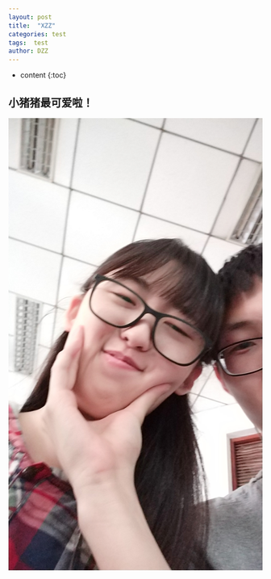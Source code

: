 ```yaml
---
layout: post
title:  "XZZ"
categories: test
tags:  test
author: DZZ
---
```


* content
{:toc}


## 小猪猪最可爱啦！

![图片.png](https://github.com/Eqicfeng/Eqicfeng.github.io/blob/master/_posts/IMG_20180922_133739.jpg)



    
	

 

